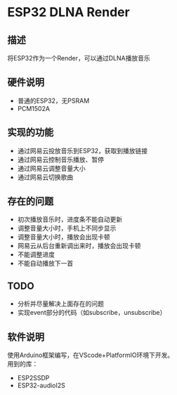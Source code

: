 # ESP32 DLNA Render
## 描述
将ESP32作为一个Render，可以通过DLNA播放音乐
## 硬件说明
- 普通的ESP32，无PSRAM
- PCM1502A
## 实现的功能
- 通过网易云投放音乐到ESP32，获取到播放链接
- 通过网易云控制音乐播放、暂停
- 通过网易云调整音量大小
- 通过网易云切换歌曲
## 存在的问题
- 初次播放音乐时，进度条不能自动更新
- 调整音量大小时，手机上不同步显示
- 调整音量大小时，播放会出现卡顿
- 网易云从后台重新调出来时，播放会出现卡顿
- 不能调整进度
- 不能自动播放下一首
## TODO
- 分析并尽量解决上面存在的问题
- 实现event部分的代码（如subscribe，unsubscribe）
## 软件说明  
使用Arduino框架编写，在VScode+PlatformIO环境下开发。  
用到的库：
- ESP2SSDP
- ESP32-audioI2S